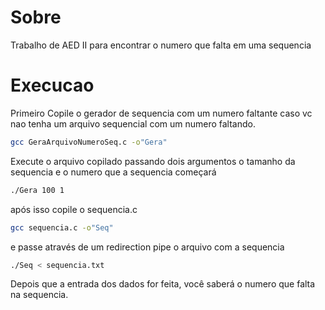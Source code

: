 # Sobre
Trabalho de AED II para encontrar o numero que falta em uma sequencia

# Execucao
Primeiro Copile o gerador de sequencia com um numero faltante caso vc nao tenha um arquivo sequencial com um numero faltando.

```Bash
gcc GeraArquivoNumeroSeq.c -o"Gera"
```

Execute o arquivo copilado passando dois argumentos o tamanho da sequencia e o numero que a sequencia começará

```Bash
./Gera 100 1
```

após isso copile o sequencia.c

```Bash
gcc sequencia.c -o"Seq"
```

e passe através de um redirection pipe o arquivo com a sequencia

```Bash
./Seq < sequencia.txt
```

Depois que a entrada dos dados for feita, você saberá o numero que falta na sequencia.

